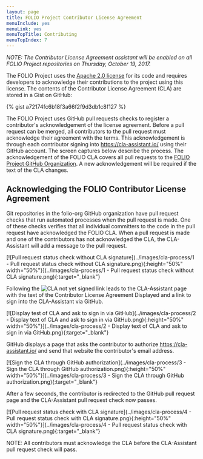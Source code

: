 ```yaml
---
layout: page
title: FOLIO Project Contributor License Agreement
menuInclude: yes
menuLink: yes
menuTopTitle: Contributing
menuTopIndex: 7
---
```


_NOTE: The Contributor License Agreement assistant will be enabled on all FOLIO Project repositories on Thursday, October 19, 2017._

The FOLIO Project uses the [Apache 2.0 license](https://www.apache.org/licenses/LICENSE-2.0) for its code and requires developers to acknowledge their contributions to the project using this license.
The contents of the Contributor License Agreement (CLA) are stored in a Gist on GitHub:

{% gist a72174fc6b18f3a66f2f9d3db1c8f127 %}

The FOLIO Project uses GitHub pull requests checks to register a contributor's acknowledgement of the license agreement.
Before a pull request can be merged, all contributors to the pull request must acknowledge their agreement with the terms.
This acknowledgement is through each contributor signing into https://cla-assistant.io/ using their GitHub account.
The screen captures below describe the process.
The acknowledgement of the FOLIO CLA covers all pull requests to the [FOLIO Project GitHub Organization](https://github.org/folio-org).
A new acknowledgement will be required if the text of the CLA changes.

## Acknowledging the FOLIO Contributor License Agreement

Git repositories in the folio-org GitHub organization have pull request checks that run automated processes when the pull request is made.
One of these checks verifies that all individual committers to the code in the pull request have acknowledged the FOLIO CLA.
When a pull request is made and one of the contributors has not acknowledged the CLA, the CLA-Assistant will add a message to the pull request.

[![Pull request status check without CLA signature](../images/cla-process/1 - Pull request status check without CLA signature.png){:height="50%" width="50%"}](../images/cla-process/1 - Pull request status check without CLA signature.png){:target="_blank"}

Following the ![CLA not yet signed](https://camo.githubusercontent.com/0a16aa28ccc85529801cccef17b3dfaeb79183c6/68747470733a2f2f636c612d617373697374616e742e696f2f70756c6c2f62616467652f6e6f745f7369676e6564) link leads to the CLA-Assistant page with the text of the Contributor License Agreement Displayed and a link to sign into the CLA-Assistant via GitHub.

[![Display test of CLA and ask to sign in via GitHub](../images/cla-process/2 - Display text of CLA and ask to sign in via GitHub.png){:height="50%" width="50%"}](../images/cla-process/2 - Display text of CLA and ask to sign in via GitHub.png){:target="_blank"}

GitHub displays a page that asks the contributor to authorize https://cla-assistant.io/ and send that website the contributor's email address.

[![Sign the CLA through GitHub authorization](../images/cla-process/3 - Sign the CLA through GitHub authorization.png){:height="50%" width="50%"}](../images/cla-process/3 - Sign the CLA through GitHub authorization.png){:target="_blank"}

After a few seconds, the contributor is redirected to the GitHub pull request page and the CLA-Assistant pull request check now passes.

[![Pull request status check with CLA signature](../images/cla-process/4 - Pull request status check with CLA signature.png){:height="50%" width="50%"}](../images/cla-process/4 - Pull request status check with CLA signature.png){:target="_blank"}

NOTE: All contributors must acknowledge the CLA before the CLA-Assistant pull request check will pass.
